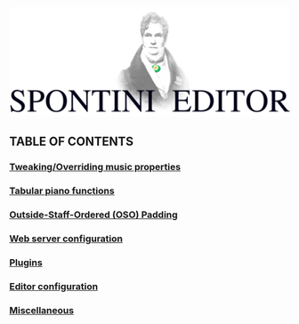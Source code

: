 <!--
Created (20/11/2020) by Paolo-Prete.
This file is part of Spontini-Editor project.

Spontini-Editor is free software: you can redistribute it and/or modify
it under the terms of the GNU General Public License as published by
the Free Software Foundation, either version 3 of the License, or
(at your option) any later version.
Spontini-Editor is distributed in the hope that it will be useful,
but WITHOUT ANY WARRANTY; without even the implied warranty of
MERCHANTABILITY or FITNESS FOR A PARTICULAR PURPOSE.  See the
GNU General Public License for more details.

You should have received a copy of the GNU General Public License
along with Spontini-Editor. If not, see <http://www.gnu.org/licenses/>.
-->

<p align="center">
    <img src="images/fulllogo.svg" width="618px" alt="Spontini-Editor logo" />
</p>

## TABLE OF CONTENTS

### [Tweaking/Overriding music properties](tweaking.md)
### [Tabular piano functions](tabular.md)
### [Outside-Staff-Ordered (OSO) Padding](osopadding.md)
### [Web server configuration](webserver.md)
### [Plugins](plugins.md)
### [Editor configuration](configure.md)
### [Miscellaneous](miscellaneous.md)
